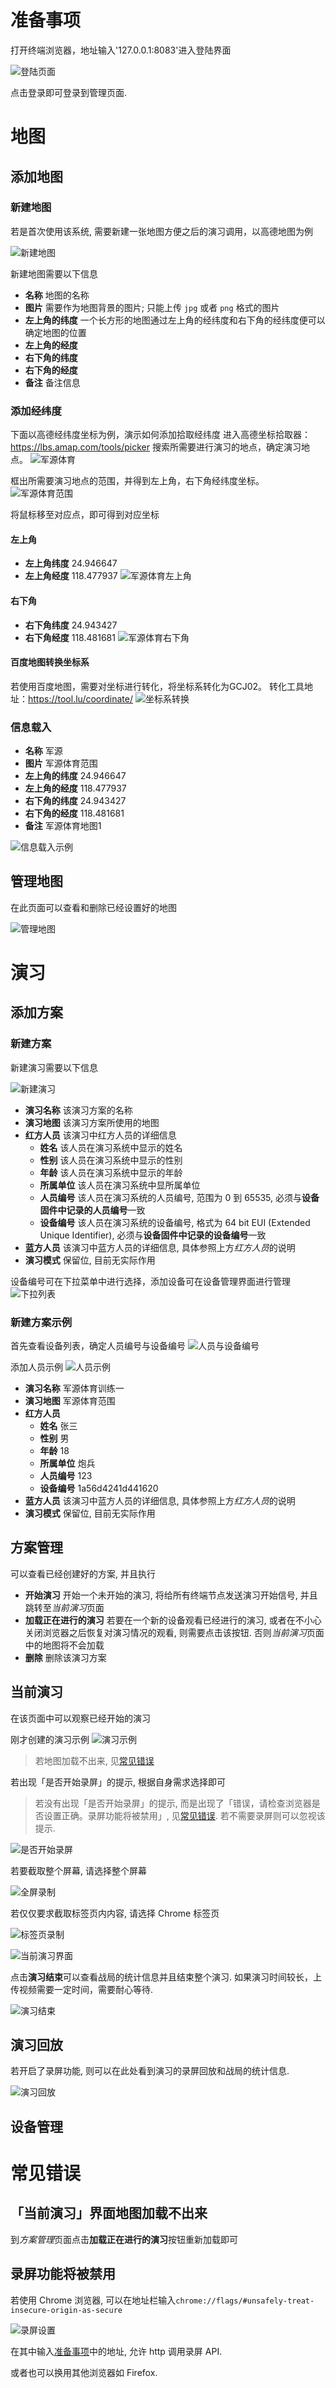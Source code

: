 # 准备事项
打开终端浏览器，地址输入'127.0.0.1:8083'进入登陆界面

![登陆页面](../fig/login.png)

点击登录即可登录到管理页面. 

# 地图
## 添加地图
### 新建地图
若是首次使用该系统, 需要新建一张地图方便之后的演习调用，以高德地图为例

![新建地图](../fig/new_map.png)

新建地图需要以下信息

- **名称** 地图的名称
- **图片** 需要作为地图背景的图片; 只能上传 `jpg` 或者 `png` 格式的图片
- **左上角的纬度** 一个长方形的地图通过左上角的经纬度和右下角的经纬度便可以确定地图的位置
- **左上角的经度** 
- **右下角的纬度** 
- **右下角的经度** 
- **备注** 备注信息

### 添加经纬度
下面以高德经纬度坐标为例，演示如何添加拾取经纬度
进入高德坐标拾取器：https://lbs.amap.com/tools/picker  搜索所需要进行演习的地点，确定演习地点。
![军源体育](../fig/map_gaode.png)

框出所需要演习地点的范围，并得到左上角，右下角经纬度坐标。
![军源体育范围](../fig/junyuan_map.png)

将鼠标移至对应点，即可得到对应坐标
#### 左上角
- **左上角纬度** 24.946647
- **左上角经度** 118.477937
![军源体育左上角](../fig/junyuan_left.png)

#### 右下角
- **右下角纬度** 24.943427
- **右下角经度** 118.481681
![军源体育右下角](../fig/junyuan_right.png)

#### 百度地图转换坐标系
若使用百度地图，需要对坐标进行转化，将坐标系转化为GCJ02。 转化工具地址：https://tool.lu/coordinate/
![坐标系转换](../fig/map_trans.png)

### 信息载入
- **名称** 军源
- **图片** 军源体育范围
- **左上角的纬度** 24.946647
- **左上角的经度** 118.477937
- **右下角的纬度** 24.943427
- **右下角的经度** 118.481681
- **备注** 军源体育地图1

![信息载入示例](../fig/map_exam.png)


## 管理地图
在此页面可以查看和删除已经设置好的地图

![管理地图](../fig/map_man.png)


# 演习
## 添加方案
### 新建方案
新建演习需要以下信息

![新建演习](../fig/new_train_sch.png)

- **演习名称** 该演习方案的名称
- **演习地图** 该演习方案所使用的地图
- **红方人员** 该演习中红方人员的详细信息
  - **姓名** 该人员在演习系统中显示的姓名
  - **性别** 该人员在演习系统中显示的性别
  - **年龄** 该人员在演习系统中显示的年龄
  - **所属单位** 该人员在演习系统中显所属单位
  - **人员编号** 该人员在演习系统的人员编号, 范围为 0 到 65535, 必须与**设备固件中记录的人员编号**一致
  - **设备编号** 该人员在演习系统的设备编号, 格式为 64 bit EUI (Extended Unique Identifier), 必须与**设备固件中记录的设备编号**一致
- **蓝方人员** 该演习中蓝方人员的详细信息, 具体参照上方*红方人员*的说明
- **演习模式** 保留位, 目前无实际作用

设备编号可在下拉菜单中进行选择，添加设备可在设备管理界面进行管理
![下拉列表](../fig/device_chose.png)

### 新建方案示例
首先查看设备列表，确定人员编号与设备编号
![人员与设备编号](../fig/list.png)

添加人员示例
![人员示例](../fig/device_chose.png)
- **演习名称** 军源体育训练一
- **演习地图** 军源体育范围
- **红方人员** 
  - **姓名** 张三
  - **性别** 男
  - **年龄** 18
  - **所属单位** 炮兵
  - **人员编号** 123
  - **设备编号** 1a56d4241d441620
- **蓝方人员** 该演习中蓝方人员的详细信息, 具体参照上方*红方人员*的说明
- **演习模式** 保留位, 目前无实际作用


## 方案管理
可以查看已经创建好的方案, 并且执行

- **开始演习** 开始一个未开始的演习, 将给所有终端节点发送演习开始信号, 并且跳转至*当前演习*页面
- **加载正在进行的演习** 若要在一个新的设备观看已经进行的演习, 或者在不小心关闭浏览器之后恢复对演习情况的观看, 则需要点击该按钮. 否则*当前演习*页面中的地图将不会加载
- **删除** 删除该演习方案

## 当前演习
在该页面中可以观察已经开始的演习

刚才创建的演习示例
![演习示例](../fig/sch_example.png)
> 若地图加载不出来, 见[常见错误](#常见错误)

若出现「是否开始录屏」的提示, 根据自身需求选择即可

> 若没有出现「是否开始录屏」的提示, 而是出现了「错误，请检查浏览器是否设置正确。录屏功能将被禁用」, 见[常见错误](#常见错误). 若不需要录屏则可以忽视该提示. 

![是否开始录屏](../fig/if_record.png)

若要截取整个屏幕, 请选择整个屏幕

![全屏录制](../fig/what_to_record.png)

若仅仅要求截取标签页内内容, 请选择 Chrome 标签页

![标签页录制](../fig/what_to_record_tab.png)

![当前演习界面](../fig/view.png)

点击**演习结束**可以查看战局的统计信息并且结束整个演习. 如果演习时间较长，上传视频需要一定时间，需要耐心等待. 

![演习结束](../fig/end_training.png)


## 演习回放
若开启了录屏功能, 则可以在此处看到演习的录屏回放和战局的统计信息. 

![演习回放](../fig/record_his.png)


## 设备管理

# 常见错误

## 「当前演习」界面地图加载不出来
到*方案管理*页面点击**加载正在进行的演习**按钮重新加载即可

## 录屏功能将被禁用
若使用 Chrome 浏览器, 可以在地址栏输入`chrome://flags/#unsafely-treat-insecure-origin-as-secure`

![录屏设置](../fig/chrome_setting.png)

在其中输入[准备事项](#准备事项)中的地址, 允许 http 调用录屏 API. 

或者也可以换用其他浏览器如 Firefox. 
